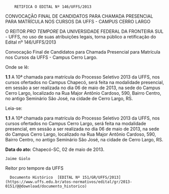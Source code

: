         RETIFICA O EDITAL Nº 146/UFFS/2013  

CONVOCAÇÃO FINAL DE CANDIDATOS PARA CHAMADA PRESENCIAL PARA MATRÍCULA NOS CURSOS DA UFFS - CAMPUS CERRO LARGO

 O REITOR *PRO TEMPORE* DA UNIVERSIDADE FEDERAL DA FRONTEIRA SUL - UFFS, no uso de suas atribuições legais, torna público a retificação do Edital nº 146/UFFS/2013

 Convocação Final de Candidatos para Chamada Presencial para Matrícula nos Cursos da UFFS - Campus Cerro Largo.

 Onde se lê:

 **1.1** A 10ª chamada para matrícula do Processo Seletivo 2013 da UFFS, nos cursos ofertados no Campus Chapecó, será feita na modalidade presencial, em sessão a ser realizada no dia 06 de maio de 2013, na sede do Campus Cerro Largo, localizado na Rua Major Antônio Cardoso, 590, Bairro Centro, no antigo Seminário São José, na cidade de Cerro Largo, RS.

 Leia-se:

 **1.1** A 10ª chamada para matrícula do Processo Seletivo 2013 da UFFS, nos cursos ofertados no Campus Cerro Largo, será feita na modalidade presencial, em sessão a ser realizada no dia 06 de maio de 2013, na sede do Campus Cerro Largo, localizado na Rua Major Antônio Cardoso, 590, Bairro Centro, no antigo Seminário São José, na cidade de Cerro Largo, RS.

  

   **Data do ato:** Chapecó-SC, 02 de maio de 2013.   
 

    Jaime Giolo   
 Reitor pro tempore da UFFS 

      Documento Histórico  [EDITAL Nº 151/GR/UFFS/2013](https://www.uffs.edu.br/atos-normativos/edital/gr/2013-0151/@@download/documento_historico)     
      